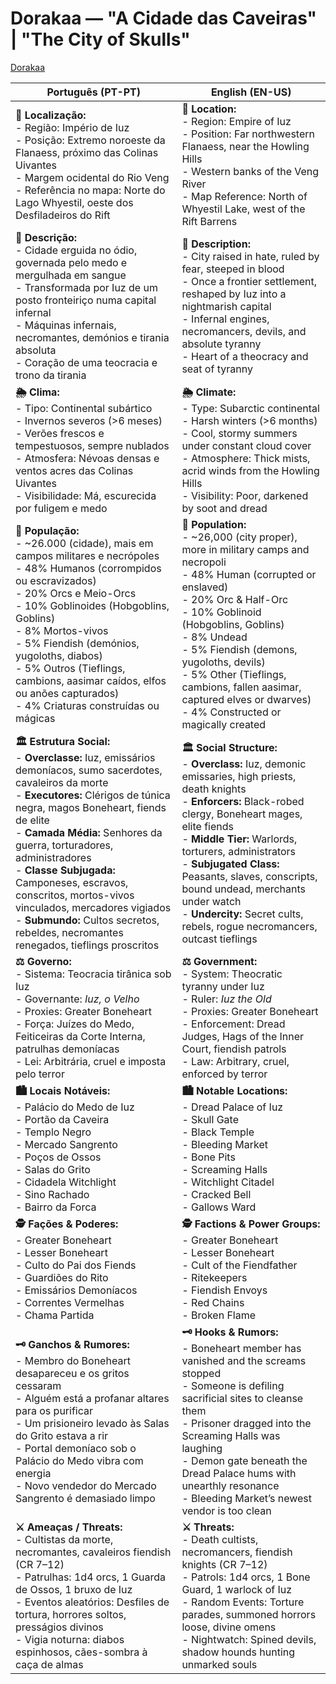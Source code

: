 # Dorakaa — "A Cidade das Caveiras" | "The City of Skulls"
[Dorakaa](city_of_dorakaa.png)

| **Português (PT-PT)** | **English (EN-US)** |
| --- | --- |
| **📍 Localização:**<br> - Região: Império de Iuz<br> - Posição: Extremo noroeste da Flanaess, próximo das Colinas Uivantes<br> - Margem ocidental do Rio Veng<br> - Referência no mapa: Norte do Lago Whyestil, oeste dos Desfiladeiros do Rift | **📍 Location:**<br> - Region: Empire of Iuz<br> - Position: Far northwestern Flanaess, near the Howling Hills<br> - Western banks of the Veng River<br> - Map Reference: North of Whyestil Lake, west of the Rift Barrens |
| **📝 Descrição:**<br> - Cidade erguida no ódio, governada pelo medo e mergulhada em sangue<br> - Transformada por Iuz de um posto fronteiriço numa capital infernal<br> - Máquinas infernais, necromantes, demónios e tirania absoluta<br> - Coração de uma teocracia e trono da tirania | **📝 Description:**<br> - City raised in hate, ruled by fear, steeped in blood<br> - Once a frontier settlement, reshaped by Iuz into a nightmarish capital<br> - Infernal engines, necromancers, devils, and absolute tyranny<br> - Heart of a theocracy and seat of tyranny |
| **🌦 Clima:**<br> - Tipo: Continental subártico<br> - Invernos severos (>6 meses)<br> - Verões frescos e tempestuosos, sempre nublados<br> - Atmosfera: Névoas densas e ventos acres das Colinas Uivantes<br> - Visibilidade: Má, escurecida por fuligem e medo | **🌦 Climate:**<br> - Type: Subarctic continental<br> - Harsh winters (>6 months)<br> - Cool, stormy summers under constant cloud cover<br> - Atmosphere: Thick mists, acrid winds from the Howling Hills<br> - Visibility: Poor, darkened by soot and dread |
| **👥 População:**<br> - ~26.000 (cidade), mais em campos militares e necrópoles<br> - 48% Humanos (corrompidos ou escravizados)<br> - 20% Orcs e Meio-Orcs<br> - 10% Goblinoides (Hobgoblins, Goblins)<br> - 8% Mortos-vivos<br> - 5% Fiendish (demónios, yugoloths, diabos)<br> - 5% Outros (Tieflings, cambions, aasimar caídos, elfos ou anões capturados)<br> - 4% Criaturas construídas ou mágicas | **👥 Population:**<br> - ~26,000 (city proper), more in military camps and necropoli<br> - 48% Human (corrupted or enslaved)<br> - 20% Orc & Half-Orc<br> - 10% Goblinoid (Hobgoblins, Goblins)<br> - 8% Undead<br> - 5% Fiendish (demons, yugoloths, devils)<br> - 5% Other (Tieflings, cambions, fallen aasimar, captured elves or dwarves)<br> - 4% Constructed or magically created |
| **🏛 Estrutura Social:**<br> - **Overclasse:** Iuz, emissários demoníacos, sumo sacerdotes, cavaleiros da morte<br> - **Executores:** Clérigos de túnica negra, magos Boneheart, fiends de elite<br> - **Camada Média:** Senhores da guerra, torturadores, administradores<br> - **Classe Subjugada:** Camponeses, escravos, conscritos, mortos-vivos vinculados, mercadores vigiados<br> - **Submundo:** Cultos secretos, rebeldes, necromantes renegados, tieflings proscritos | **🏛 Social Structure:**<br> - **Overclass:** Iuz, demonic emissaries, high priests, death knights<br> - **Enforcers:** Black-robed clergy, Boneheart mages, elite fiends<br> - **Middle Tier:** Warlords, torturers, administrators<br> - **Subjugated Class:** Peasants, slaves, conscripts, bound undead, merchants under watch<br> - **Undercity:** Secret cults, rebels, rogue necromancers, outcast tieflings |
| **⚖ Governo:**<br> - Sistema: Teocracia tirânica sob Iuz<br> - Governante: _Iuz, o Velho_<br> - Proxies: Greater Boneheart<br> - Força: Juízes do Medo, Feiticeiras da Corte Interna, patrulhas demoníacas<br> - Lei: Arbitrária, cruel e imposta pelo terror | **⚖ Government:**<br> - System: Theocratic tyranny under Iuz<br> - Ruler: _Iuz the Old_<br> - Proxies: Greater Boneheart<br> - Enforcement: Dread Judges, Hags of the Inner Court, fiendish patrols<br> - Law: Arbitrary, cruel, enforced by terror |
| **🏙 Locais Notáveis:**<br> - Palácio do Medo de Iuz<br> - Portão da Caveira<br> - Templo Negro<br> - Mercado Sangrento<br> - Poços de Ossos<br> - Salas do Grito<br> - Cidadela Witchlight<br> - Sino Rachado<br> - Bairro da Forca | **🏙 Notable Locations:**<br> - Dread Palace of Iuz<br> - Skull Gate<br> - Black Temple<br> - Bleeding Market<br> - Bone Pits<br> - Screaming Halls<br> - Witchlight Citadel<br> - Cracked Bell<br> - Gallows Ward |
| **🕵 Fações & Poderes:**<br> - Greater Boneheart<br> - Lesser Boneheart<br> - Culto do Pai dos Fiends<br> - Guardiões do Rito<br> - Emissários Demoníacos<br> - Correntes Vermelhas<br> - Chama Partida | **🕵 Factions & Power Groups:**<br> - Greater Boneheart<br> - Lesser Boneheart<br> - Cult of the Fiendfather<br> - Ritekeepers<br> - Fiendish Envoys<br> - Red Chains<br> - Broken Flame |
| **🗝 Ganchos & Rumores:**<br> - Membro do Boneheart desapareceu e os gritos cessaram<br> - Alguém está a profanar altares para os purificar<br> - Um prisioneiro levado às Salas do Grito estava a rir<br> - Portal demoníaco sob o Palácio do Medo vibra com energia<br> - Novo vendedor do Mercado Sangrento é demasiado limpo | **🗝 Hooks & Rumors:**<br> - Boneheart member has vanished and the screams stopped<br> - Someone is defiling sacrificial sites to cleanse them<br> - Prisoner dragged into the Screaming Halls was laughing<br> - Demon gate beneath the Dread Palace hums with unearthly resonance<br> - Bleeding Market’s newest vendor is too clean |
| **⚔ Ameaças / Threats:**<br> - Cultistas da morte, necromantes, cavaleiros fiendish (CR 7–12)<br> - Patrulhas: 1d4 orcs, 1 Guarda de Ossos, 1 bruxo de Iuz<br> - Eventos aleatórios: Desfiles de tortura, horrores soltos, presságios divinos<br> - Vigia noturna: diabos espinhosos, cães-sombra à caça de almas | **⚔ Threats:**<br> - Death cultists, necromancers, fiendish knights (CR 7–12)<br> - Patrols: 1d4 orcs, 1 Bone Guard, 1 warlock of Iuz<br> - Random Events: Torture parades, summoned horrors loose, divine omens<br> - Nightwatch: Spined devils, shadow hounds hunting unmarked souls |
